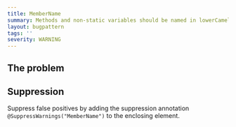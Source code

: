 ```yaml
---
title: MemberName
summary: Methods and non-static variables should be named in lowerCamelCase.
layout: bugpattern
tags: ''
severity: WARNING
---
```


<!--
*** AUTO-GENERATED, DO NOT MODIFY ***
To make changes, edit the @BugPattern annotation or the explanation in docs/bugpattern.
-->


## The problem


## Suppression
Suppress false positives by adding the suppression annotation `@SuppressWarnings("MemberName")` to the enclosing element.
